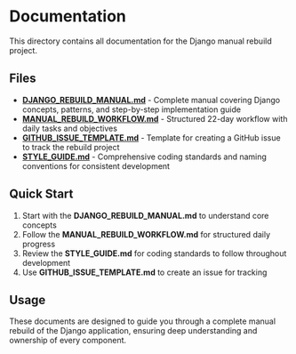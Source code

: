 # Documentation

This directory contains all documentation for the Django manual rebuild project.

## Files

- **[DJANGO_REBUILD_MANUAL.md](DJANGO_REBUILD_MANUAL.md)** - Complete manual covering Django concepts, patterns, and step-by-step implementation guide
- **[MANUAL_REBUILD_WORKFLOW.md](MANUAL_REBUILD_WORKFLOW.md)** - Structured 22-day workflow with daily tasks and objectives
- **[GITHUB_ISSUE_TEMPLATE.md](GITHUB_ISSUE_TEMPLATE.md)** - Template for creating a GitHub issue to track the rebuild project
- **[STYLE_GUIDE.md](STYLE_GUIDE.md)** - Comprehensive coding standards and naming conventions for consistent development

## Quick Start

1. Start with the **DJANGO_REBUILD_MANUAL.md** to understand core concepts
2. Follow the **MANUAL_REBUILD_WORKFLOW.md** for structured daily progress
3. Review the **STYLE_GUIDE.md** for coding standards to follow throughout development
4. Use **GITHUB_ISSUE_TEMPLATE.md** to create an issue for tracking

## Usage

These documents are designed to guide you through a complete manual rebuild of the Django application, ensuring deep understanding and ownership of every component.
